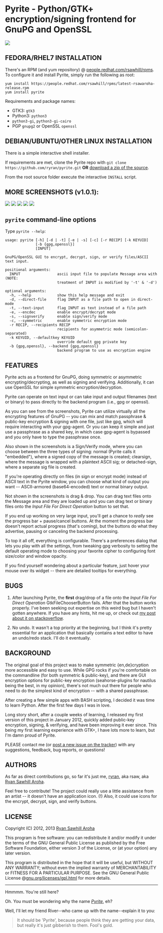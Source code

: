 Pyrite - Python/GTK+ encryption/signing frontend for GnuPG and OpenSSL
======================================================================

![](http://b19.org/linux/pyrite/1enc_txt.png)


## FEDORA/RHEL7 INSTALLATION
There's an RPM (and yum repository) @ [people.redhat.com/rsawhill/rpms](https://people.redhat.com/rsawhill/rpms/). To configure it and install Pyrite, simply run the following as root:

```
yum install https://people.redhat.com/rsawhill/rpms/latest-rsawaroha-release.rpm
yum install pyrite
```

Requirements and package names:

- GTK3: `gtk3`
- Python3: `python3`
- `python3-gi`, `python3-gi-cairo`
- PGP `gnupg2` or OpenSSL `openssl`


## DEBIAN/UBUNTU/OTHER LINUX INSTALLATION

There is a simple interactive shell installer.

If requirements are met, clone the Pyrite repo with `git clone https://github.com/ryran/pyrite.git` **OR** [download a zip of the source](https://github.com/ryran/pyrite/archive/master.zip).

From the root source folder execute the interactive `INSTALL` script.


## MORE SCREENSHOTS (v1.0.1):

![](http://b19.org/linux/pyrite/2clearsign_txt.png)
![](http://b19.org/linux/pyrite/3enc_prog.png)
![](http://b19.org/linux/pyrite/4dec_txt.png)
![](http://b19.org/linux/pyrite/5openssl_txt.png)
![](http://b19.org/linux/pyrite/6prefs.png)


## `pyrite` command-line options
Type `pyrite --help`:
```
usage: pyrite [-h] [-d | -t] [-e | -s] [-c] [-r RECIP] [-k KEYUID]
              [-b {gpg,openssl}]
              [INPUT]

GnuPG/OpenSSL GUI to encrypt, decrypt, sign, or verify files/ASCII text input.

positional arguments:
  INPUT                 ascii input file to populate Message area with (NOTE:
                        treatment of INPUT is modified by '-t' & '-d')

optional arguments:
  -h, --help            show this help message and exit
  -d, --direct-file     flag INPUT as a file path to open in direct-mode
  -t, --text-input      flag INPUT as text instead of a file path
  -e, --encdec          enable encrypt/decrypt mode
  -s, --signverify      enable sign/verify mode
  -c, --symmetric       enable symmetric encryption mode
  -r RECIP, --recipients RECIP
                        recipients for asymmetric mode (semicolon-separated)
  -k KEYUID, --defaultkey KEYUID
                        override default gpg private key
  -b {gpg,openssl}, --backend {gpg,openssl}
                        backend program to use as encryption engine
```


## FEATURES

Pyrite acts as a frontend for GnuPG, doing symmetric or asymmetric encrypting/decrypting, as well as signing and verifying.
Additionally, it can use OpenSSL for simple symmetric encryption/decryption.

Pyrite can operate on text input or can take input and output filenames (text or binary) to pass directly to the backend program (i.e., gpg or openssl).

As you can see from the screenshots, Pyrite can utilize virtually all the encrypting features of GnuPG -- you can mix and match passphrase & public-key encryption & signing with one file, just like gpg, which will require interacting with your gpg-agent.
Or you can keep it simple and just use a passphrase as a shared key, in which case gpg-agent is bypassed and you only have to type the passphrase once.

Also shown in the screenshots is a Sign/Verify mode, where you can choose between the three types of signing: normal (Pyrite calls it "embedded"), where a signed copy of the message is created; clearsign, where the message is wrapped with a plaintext ASCII sig; or detached-sign, where a separate sig file is created.

If you're operating directly on files (in sign or encrypt mode) instead of ASCII text in the Pyrite window, you can choose what kind of output you want -- ASCII-armored (base64-encoded) text or normal binary output.

Not shown in the screenshots is drag & drop. You can drag text files onto the Message area and they are loaded up and you can drag text or binary files onto the *Input File For Direct Operation* button to set that.

If you end up working on very large input, you'll get a chance to *really* see the progress bar + pause/cancel buttons.
At the moment the progress bar doesn't report actual progress (that's coming), but the buttons do what they advertise, pausing or canceling the backend processing.

To top it all off, everything is configurable.
There's a preferences dialog that lets you play with all the settings, from tweaking gpg verbosity to setting the default operating mode to choosing your favorite cipher to configuring font size/color and window opacity.

If you find yourself wondering about a particular feature, just hover your mouse over its widget -- there are detailed tooltips for everything.


## BUGS

1) After launching Pyrite, the **first** drag/drop of a file onto the *Input File For Direct Operation* GtkFileChooserButton fails. After that the button works properly. I've been seeking out expertise on this weird bug but I haven't gotten anywhere. If you have any hints, hit me up, or check out [my post about it on stackoverflow](https://stackoverflow.com/questions/9047844/pygtk-troubles-with-drag-and-drop-file-to-gtkfilechooserbutton).

2) No undo. It wasn't a top priority at the beginning, but I think it's pretty essential for an application that basically contains a text editor to have an undo/redo stack. I'll do it eventually.


## BACKGROUND

The original goal of this project was to make symmetric {en,de}cryption more accessible and easy to use.
While GPG rocks if you're comfortable on the commandline (for both symmetric & public-key), and there are GUI encryption options for public-key encryption (seahorse-plugins for nautilus being the best, in my opinion), there's not much out there for people who need to do the simplest kind of encryption -- with a shared passphrase.

After creating a few simple apps with BASH scripting, I decided it was time to learn Python.
After the first few days I was in love.

Long story short, after a couple weeks of learning, I released my first version of this project in January 2012, quickly added public-key encryption, signing, & verifying, and have been improving it ever since.
This being my first learning experience with GTK+, I have lots more to learn, but I'm damn proud of Pyrite.

PLEASE contact me (or [post a new issue on the tracker](/ryran/pyrite/issues)) with any suggestions, feedback, bug reports, or questions!


## AUTHORS

As far as direct contributions go, so far it's just me, [ryran](/ryran), aka rsaw, aka [Ryan Sawhill Aroha](http://b19.org).

Feel free to contribute!
The project could really use a little assistance from an artist -- it doesn't have an application icon. (!) Also, it could use icons for the encrypt, decrypt, sign, and verify buttons.



## LICENSE

Copyright (C) 2012, 2013 [Ryan Sawhill Aroha](http://b19.org)

This program is free software: you can redistribute it and/or modify
it under the terms of the GNU General Public License as published by
the Free Software Foundation, either version 3 of the License, or
(at your option) any later version.

This program is distributed in the hope that it will be useful,
but WITHOUT ANY WARRANTY; without even the implied warranty of
MERCHANTABILITY or FITNESS FOR A PARTICULAR PURPOSE. See the GNU
General Public License @[gnu.org/licenses/gpl.html](https://gnu.org/licenses/gpl.html>) for more details.




--------


Hmmmm. You're still here?

Oh. You must be wondering why the name [*Pyrite*](https://en.wikipedia.org/wiki/Pyrite), eh?

Well, I'll let my friend River--who came up with the name--explain it to you:

> It should be 'Pyrite', because people think they are getting your data, but really it's just gibberish to them.
> Fool's gold.

